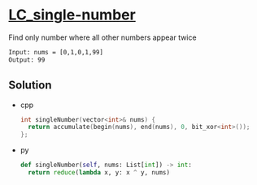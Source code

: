 # [LC_single-number](https://leetcode.com/problems/single-number)

Find only number where all other numbers appear twice

```txt
Input: nums = [0,1,0,1,99]
Output: 99
```

## Solution

* cpp

  ```cpp
  int singleNumber(vector<int>& nums) {
    return accumulate(begin(nums), end(nums), 0, bit_xor<int>());
  };
  ```

* py

  ```py
  def singleNumber(self, nums: List[int]) -> int:
    return reduce(lambda x, y: x ^ y, nums)
  ```
